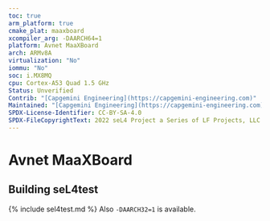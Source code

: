 ```yaml
---
toc: true
arm_platform: true
cmake_plat: maaxboard
xcompiler_arg: -DAARCH64=1
platform: Avnet MaaXBoard
arch: ARMv8A
virtualization: "No"
iommu: "No"
soc: i.MX8MQ
cpu: Cortex-A53 Quad 1.5 GHz
Status: Unverified
Contrib: "[Capgemini Engineering](https://capgemini-engineering.com)"
Maintained: "[Capgemini Engineering](https://capgemini-engineering.com)"
SPDX-License-Identifier: CC-BY-SA-4.0
SPDX-FileCopyrightText: 2022 seL4 Project a Series of LF Projects, LLC.
---
```

# Avnet MaaXBoard

## Building seL4test

{% include sel4test.md %}
Also `-DAARCH32=1` is available.
